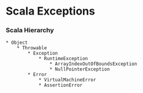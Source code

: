 # Scala Exceptions

### Scala Hierarchy

    * Object
        * Throwable
            * Exception
                * RuntimeException
                    * ArrayIndexOutOfBoundsException
                    * NullPointerException
            * Error
                * VirtualMachineError
                * AssertionError